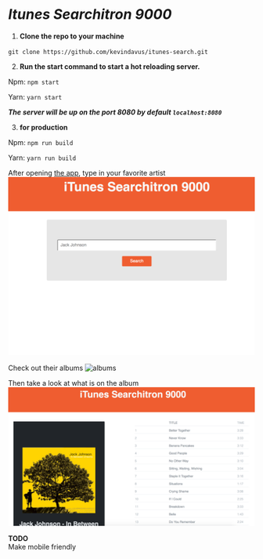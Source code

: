# _Itunes Searchitron 9000_

1.  **Clone the repo to your machine**

`git clone https://github.com/kevindavus/itunes-search.git`

2.  **Run the start command to start a hot reloading server.**

Npm: `npm start`

Yarn: `yarn start`

**_The server will be up on the port 8080 by default `localhost:8080`_**

3.  **for production**

Npm: `npm run build`

Yarn: `yarn run build`

After opening [the app](http://localhost:8080), type in your favorite artist
![Landing](landing.png)

Check out their albums
![albums](albums.png)

Then take a look at what is on the album
![song list](albumdetail.png)

**TODO**  
Make mobile friendly
